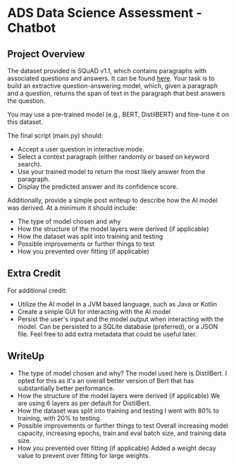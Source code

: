 # ADS Data Science Assessment - Chatbot

## Project Overview
The dataset provided is SQuAD v1.1, which contains paragraphs with associated questions and answers. It can be found [here](https://www.kaggle.com/datasets/stanfordu/stanford-question-answering-dataset). Your task is to build an extractive question-answering model, which, given a paragraph and a question, returns the span of text in the paragraph that best answers the question.

You may use a pre-trained model (e.g., BERT, DistilBERT) and fine-tune it on this dataset.

The final script (main.py) should:

* Accept a user question in interactive mode.
* Select a context paragraph (either randomly or based on keyword search).
* Use your trained model to return the most likely answer from the paragraph.
* Display the predicted answer and its confidence score.

Additionally, provide a simple post writeup to describe how the AI model was derived. At a minimum it should include:
* The type of model chosen and why
* How the structure of the model layers were derived (if applicable)
* How the dataset was split into training and testing
* Possible improvements or further things to test
* How you prevented over fitting (if applicable)

## Extra Credit
For additional credit:
* Utilize the AI model in a JVM based language, such as Java or Kotlin
* Create a simple GUI for interacting with the AI model
* Persist the user's input and the model output when interacting with the model. 
Can be persisted to a SQLite database (preferred), or a JSON file. Feel free to add extra metadata that could be useful later.


## WriteUp
* The type of model chosen and why?
The model used here is DistilBert. I opted for this as it's an overall better version of Bert
that has substantially better performance.
* How the structure of the model layers were derived (if applicable)
We are using 6 layers as per default for DistilBert.
* How the dataset was split into training and testing
I went with 80% to training, with 20% to testing. 
* Possible improvements or further things to test
Overall increasing model capacity, increasing epochs, train and eval batch size, and training data size.
* How you prevented over fitting (if applicable)
Added a weight decay value to prevent over fitting for large weights.
